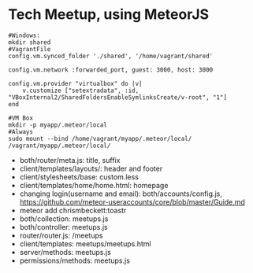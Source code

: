 # Tech Meetup, using MeteorJS
```
#Windows:
mkdir shared
#VagrantFile
config.vm.synced_folder './shared', '/home/vagrant/shared'

config.vm.network :forwarded_port, guest: 3000, host: 3000

config.vm.provider "virtualbox" do |v|
    v.customize ["setextradata", :id, "VBoxInternal2/SharedFoldersEnableSymlinksCreate/v-root", "1"]
end

#VM Box
mkdir -p myapp/.meteor/local
#Always
sudo mount --bind /home/vagrant/myapp/.meteor/local/ /vagrant/myapp/.meteor/local/
```
- both/router/meta.js: title, suffix
- client/templates/layouts/: header and footer
- client/stylesheets/base: custom.less
- client/templates/home/home.html: homepage
- changing login(username and email): both/accounts/config.js, https://github.com/meteor-useraccounts/core/blob/master/Guide.md
- meteor add chrismbeckett:toastr
- both/collection: meetups.js
- both/controller: meetups.js
- router/router.js: /meetups
- client/templates: meetups/meetups.html
- server/methods: meetups.js
- permissions/methods: meetups.js
